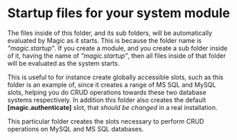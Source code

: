 
# Startup files for your system module

The files inside of this folder, and its sub folders, will be automatically evaluated by
Magic as it starts. This is because the folder name is _"magic.startup"_. If you create a
module, and you create a sub folder inside of it, having the name of _"magic.startup"_,
then all files inside of that folder will be evaluated as the system starts.

This is useful to for instance create globally accessible slots, such as this folder is
an example of, since it creates a range of MS SQL and MySQL slots, helping you do CRUD
operations towards these two database systems respectively. In addition this folder also
creates the default **[magic.authenticate]** slot, that _should be changed_ in a real
installation.

This particular folder creates the slots necessary to perform CRUD operations on MySQL
and MS SQL databases.
